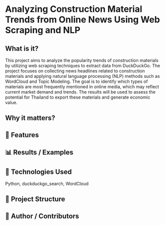 # Analyzing Construction Material Trends from Online News Using Web Scraping and NLP


## What is it?
This project aims to analyze the popularity trends of construction materials by utilizing web scraping techniques to extract data from DuckDuckGo. The project focuses on collecting news headlines related to construction materials and applying natural language processing (NLP) methods such as WordCloud and Topic Modeling. The goal is to identify which types of materials are most frequently mentioned in online media, which may reflect current market demand and trends. The results will be used to assess the potential for Thailand to export these materials and generate economic value.
## Why it matters?

## 🚀 Features

## 📊 Results / Examples

## 🔧 Technologies Used
Python, duckduckgo_search, WordCloud

## 📁 Project Structure

## 👤 Author / Contributors
